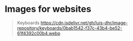 # Images for websites

> Keyboards
> https://cdn.jsdelivr.net/gh/luis-dhr/image-repository/keyboards/0bab1542-f37c-43b4-be52-61f4392c00b4.webp
